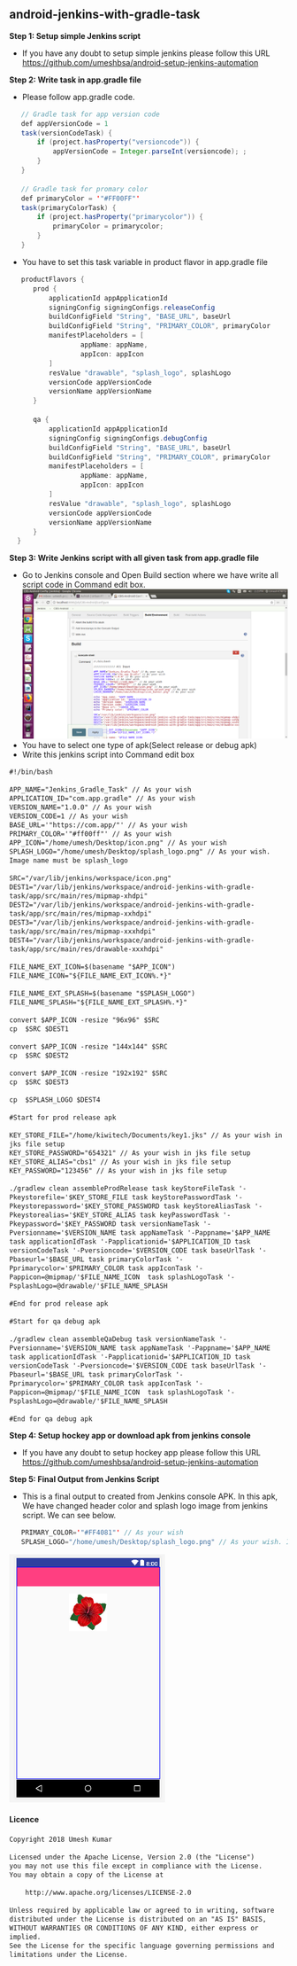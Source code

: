 ## android-jenkins-with-gradle-task

**Step 1: Setup simple Jenkins script**
* If you have any doubt to setup simple jenkins please follow this URL<br/>
  https://github.com/umeshbsa/android-setup-jenkins-automation
 
 **Step 2: Write task in app.gradle file**
   * Please follow app.gradle code.
 ```java
    // Gradle task for app version code
    def appVersionCode = 1
    task(versionCodeTask) {
        if (project.hasProperty("versioncode")) {
            appVersionCode = Integer.parseInt(versioncode); ;
        }
    }

    // Gradle task for promary color
    def primaryColor = '"#FF00FF"'
    task(primaryColorTask) {
        if (project.hasProperty("primarycolor")) {
            primaryColor = primarycolor;
        }
    }
 
 ```
  * You have to set this task variable in product flavor in app.gradle file
  ```java
     productFlavors {
        prod {
            applicationId appApplicationId
            signingConfig signingConfigs.releaseConfig
            buildConfigField "String", "BASE_URL", baseUrl
            buildConfigField "String", "PRIMARY_COLOR", primaryColor
            manifestPlaceholders = [
                    appName: appName,
                    appIcon: appIcon
            ]
            resValue "drawable", "splash_logo", splashLogo
            versionCode appVersionCode
            versionName appVersionName
        }

        qa {
            applicationId appApplicationId
            signingConfig signingConfigs.debugConfig
            buildConfigField "String", "BASE_URL", baseUrl
            buildConfigField "String", "PRIMARY_COLOR", primaryColor
            manifestPlaceholders = [
                    appName: appName,
                    appIcon: appIcon
            ]         
            resValue "drawable", "splash_logo", splashLogo
            versionCode appVersionCode
            versionName appVersionName
        }
    }
  
  ```
  
  **Step 3: Write Jenkins script with all given task from app.gradle file**
  * Go to Jenkins console and Open Build section where we have write all script code in Command edit box.
   <img src="https://github.com/umeshbsa/android-jenkins-with-gradle-task/blob/master/jenkins0.png"/><br/>
  * You have to select one type of apk(Select release or debug apk)
  * Write this jenkins script into Command edit box
```
#!/bin/bash

APP_NAME="Jenkins_Gradle_Task" // As your wish
APPLICATION_ID="com.app.gradle" // As your wish
VERSION_NAME="1.0.0" // As your wish
VERSION_CODE=1 // As your wish
BASE_URL='"https://com.app/"' // As your wish
PRIMARY_COLOR='"#ff00ff"' // As your wish
APP_ICON="/home/umesh/Desktop/icon.png" // As your wish
SPLASH_LOGO="/home/umesh/Desktop/splash_logo.png" // As your wish. Image name must be splash_logo

SRC="/var/lib/jenkins/workspace/icon.png"
DEST1="/var/lib/jenkins/workspace/android-jenkins-with-gradle-task/app/src/main/res/mipmap-xhdpi"
DEST2="/var/lib/jenkins/workspace/android-jenkins-with-gradle-task/app/src/main/res/mipmap-xxhdpi"
DEST3="/var/lib/jenkins/workspace/android-jenkins-with-gradle-task/app/src/main/res/mipmap-xxxhdpi"
DEST4="/var/lib/jenkins/workspace/android-jenkins-with-gradle-task/app/src/main/res/drawable-xxxhdpi"

FILE_NAME_EXT_ICON=$(basename "$APP_ICON")
FILE_NAME_ICON="${FILE_NAME_EXT_ICON%.*}"

FILE_NAME_EXT_SPLASH=$(basename "$SPLASH_LOGO")
FILE_NAME_SPLASH="${FILE_NAME_EXT_SPLASH%.*}"

convert $APP_ICON -resize "96x96" $SRC
cp  $SRC $DEST1

convert $APP_ICON -resize "144x144" $SRC
cp  $SRC $DEST2

convert $APP_ICON -resize "192x192" $SRC
cp  $SRC $DEST3

cp  $SPLASH_LOGO $DEST4

#Start for prod release apk

KEY_STORE_FILE="/home/kiwitech/Documents/key1.jks" // As your wish in jks file setup
KEY_STORE_PASSWORD="654321" // As your wish in jks file setup
KEY_STORE_ALIAS="cbs1" // As your wish in jks file setup
KEY_PASSWORD="123456" // As your wish in jks file setup

./gradlew clean assembleProdRelease task keyStoreFileTask '-Pkeystorefile='$KEY_STORE_FILE task keyStorePasswordTask '-Pkeystorepassword='$KEY_STORE_PASSWORD task keyStoreAliasTask '-Pkeystorealias='$KEY_STORE_ALIAS task keyPasswordTask '-Pkeypassword='$KEY_PASSWORD task versionNameTask '-Pversionname='$VERSION_NAME task appNameTask '-Pappname='$APP_NAME task applicationIdTask '-Papplicationid='$APPLICATION_ID task versionCodeTask '-Pversioncode='$VERSION_CODE task baseUrlTask '-Pbaseurl='$BASE_URL task primaryColorTask '-Pprimarycolor='$PRIMARY_COLOR task appIconTask '-Pappicon=@mipmap/'$FILE_NAME_ICON  task splashLogoTask '-PsplashLogo=@drawable/'$FILE_NAME_SPLASH

#End for prod release apk

#Start for qa debug apk 

./gradlew clean assembleQaDebug task versionNameTask '-Pversionname='$VERSION_NAME task appNameTask '-Pappname='$APP_NAME task applicationIdTask '-Papplicationid='$APPLICATION_ID task versionCodeTask '-Pversioncode='$VERSION_CODE task baseUrlTask '-Pbaseurl='$BASE_URL task primaryColorTask '-Pprimarycolor='$PRIMARY_COLOR task appIconTask '-Pappicon=@mipmap/'$FILE_NAME_ICON  task splashLogoTask '-PsplashLogo=@drawable/'$FILE_NAME_SPLASH

#End for qa debug apk 
```
**Step 4: Setup hockey app or download apk from jenkins console**
* If you have any doubt to setup hockey app please follow this URL<br/>
  https://github.com/umeshbsa/android-setup-jenkins-automation
  
**Step 5: Final Output from Jenkins Script**
* This is a final output to created from Jenkins console APK. In this apk, We have changed header color and splash logo image from jenkins script. We can see below.
```java
   PRIMARY_COLOR='"#FF4081"' // As your wish
   SPLASH_LOGO="/home/umesh/Desktop/splash_logo.png" // As your wish. Image name must be splash_logo
```
<img src="https://github.com/umeshbsa/android-jenkins-with-gradle-task/blob/master/jenkins1.png"/><br/>
    
#### Licence

    Copyright 2018 Umesh Kumar

    Licensed under the Apache License, Version 2.0 (the "License")
    you may not use this file except in compliance with the License.
    You may obtain a copy of the License at

        http://www.apache.org/licenses/LICENSE-2.0

    Unless required by applicable law or agreed to in writing, software
    distributed under the License is distributed on an "AS IS" BASIS,
    WITHOUT WARRANTIES OR CONDITIONS OF ANY KIND, either express or implied.
    See the License for the specific language governing permissions and
    limitations under the License.

